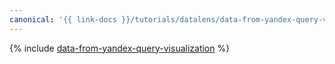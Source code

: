 ```yaml
---
canonical: '{{ link-docs }}/tutorials/datalens/data-from-yandex-query-visualization'
---
```


{% include [data-from-yandex-query-visualization](../../_tutorials/datalens/data-from-yandex-query-visualization.md) %}
